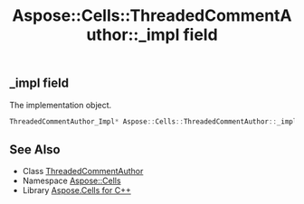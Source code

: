 ﻿---
title: Aspose::Cells::ThreadedCommentAuthor::_impl field
linktitle: _impl
second_title: Aspose.Cells for C++ API Reference
description: 'Aspose::Cells::ThreadedCommentAuthor::_impl field. The implementation object in C++.'
type: docs
weight: 1200
url: /cpp/aspose.cells/threadedcommentauthor/_impl/
---
## _impl field


The implementation object.

```cpp
ThreadedCommentAuthor_Impl* Aspose::Cells::ThreadedCommentAuthor::_impl
```

## See Also

* Class [ThreadedCommentAuthor](../)
* Namespace [Aspose::Cells](../../)
* Library [Aspose.Cells for C++](../../../)
